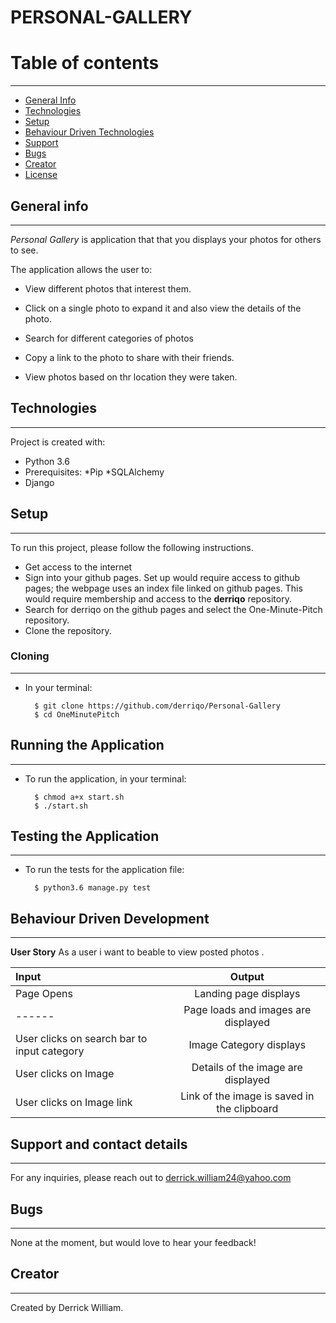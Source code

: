 # PERSONAL-GALLERY

# Table of contents
***
* [General Info](#General-Info)
* [Technologies](#Technologies)
* [Setup](#Setup)
* [Behaviour Driven Technologies](#Behaviour-Driven-Technologies)
* [Support](#Support)
* [Bugs](#Bugs)
* [Creator](#Creator)
* [License](#License)

## General info
---
*Personal Gallery* is application that that you displays your photos for others to see.

The application allows the user to:

* View different photos that interest them.

* Click on a single photo to expand it and also view the details of the photo.

* Search for different categories of photos

* Copy a link to the photo to share with their friends.

* View photos based on thr location they were taken.


## Technologies
---
Project is created with:
* Python 3.6
* Prerequisites:   *Pip *SQLAlchemy
* Django

## Setup
---
To run this project, please follow the following instructions.
-   Get access to the internet
-   Sign into your github pages. Set up would require access to github pages; the webpage uses an index file linked on github pages. This would require membership and access to the **derriqo** repository.
-   Search for derriqo on the github pages and select the One-Minute-Pitch repository.
-   Clone the repository.

### Cloning
---
* In your terminal:
        
        $ git clone https://github.com/derriqo/Personal-Gallery
        $ cd OneMinutePitch

## Running the Application
---
* To run the application, in your terminal:

        $ chmod a+x start.sh
        $ ./start.sh
        
## Testing the Application
---
* To run the tests for the application file:

        $ python3.6 manage.py test
        
## Behaviour Driven Development
---

**User Story**
As a user i want to beable to view posted photos .

| Input | Output |
| :---------------- | :---------------: | 
| Page Opens | Landing page displays  |
| ------ | Page loads and images are displayed |
| User clicks on search bar to input category | Image Category displays |
| User clicks on Image |  Details of the image are displayed  |
| User clicks on Image link| Link of the image is saved in the clipboard |


## Support and contact details
---
For any inquiries, please reach out to derrick.william24@yahoo.com

## Bugs
---
None at the moment, but would love to hear your feedback!

## Creator
---

Created by Derrick William. 